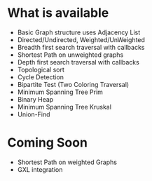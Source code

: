 What is available
===================
+ Basic Graph structure uses Adjacency List
+ Directed/Undirected, Weighted/UnWeighted
+ Breadth first search traversal with callbacks
+ Shortest Path on unweighted graphs
+ Depth first search traversal with callbacks
+ Topological sort
+ Cycle Detection
+ Bipartite Test (Two Coloring Traversal)
+ Minimum Spanning Tree Prim
+ Binary Heap
+ Minimum Spanning Tree Kruskal
+ Union-Find

Coming Soon
====================
+ Shortest Path on weighted Graphs
+ GXL integration



